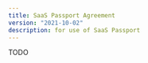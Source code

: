 ```yaml
---
title: SaaS Passport Agreement
version: "2021-10-02"
description: for use of SaaS Passport
---
```


TODO
